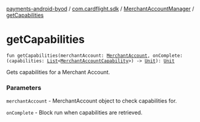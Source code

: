 [payments-android-byod](../../index.md) / [com.cardflight.sdk](../index.md) / [MerchantAccountManager](index.md) / [getCapabilities](./get-capabilities.md)

# getCapabilities

`fun getCapabilities(merchantAccount: `[`MerchantAccount`](../../com.cardflight.sdk.core/-merchant-account/index.md)`, onComplete: (capabilities: `[`List`](https://kotlinlang.org/api/latest/jvm/stdlib/kotlin.collections/-list/index.html)`<`[`MerchantAccountCapability`](../../com.cardflight.sdk.core.enums/-merchant-account-capability/index.md)`>) -> `[`Unit`](https://kotlinlang.org/api/latest/jvm/stdlib/kotlin/-unit/index.html)`): `[`Unit`](https://kotlinlang.org/api/latest/jvm/stdlib/kotlin/-unit/index.html)

Gets capabilities for a Merchant Account.

### Parameters

`merchantAccount` - MerchantAccount object to check capabilities for.

`onComplete` - Block run when capabilities are retrieved.